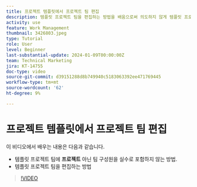```yaml
---
title: 프로젝트 템플릿에서 프로젝트 팀 편집
description: 템플릿 프로젝트 팀을 편집하는 방법을 배움으로써 의도하지 않게 템플릿 프로젝트 팀에 프로젝트 팀 구성원을 포함하지 마십시오.
activity: use
feature: Work Management
thumbnail: 3426803.jpeg
type: Tutorial
role: User
level: Beginner
last-substantial-update: 2024-01-09T00:00:00Z
team: Technical Marketing
jira: KT-14755
doc-type: video
source-git-commit: d39151288d8b749940c5183063392ee471769445
workflow-type: tm+mt
source-wordcount: '62'
ht-degree: 9%

---
```


# 프로젝트 템플릿에서 프로젝트 팀 편집

이 비디오에서 배우는 내용은 다음과 같습니다.

* 템플릿 프로젝트 팀에 **프로젝트** 아닌 팀 구성원을 실수로 포함하지 않는 방법.
* 템플릿 프로젝트 팀을 편집하는 방법

>[!VIDEO](https://video.tv.adobe.com/v/3426803/?quality=12&learn=on)

